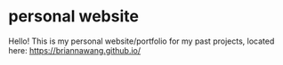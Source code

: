 # personal website

Hello! This is my personal website/portfolio for my past projects, located here: https://briannawang.github.io/
